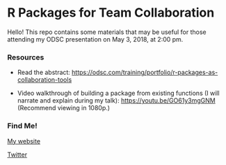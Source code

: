 # R Packages for Team Collaboration

Hello! This repo contains some materials that may be useful for those attending my ODSC presentation on May 3, 2018, at 2:00 pm.

### Resources

* Read the abstract: https://odsc.com/training/portfolio/r-packages-as-collaboration-tools  

* Video walkthrough of building a package from existing functions (I will narrate and explain during my talk): https://youtu.be/GO61y3mgGNM (Recommend viewing in 1080p.)


### Find Me!
[My website](http://www.stephaniekirmer.com)  

[Twitter](https://twitter.com/data_stephanie)
